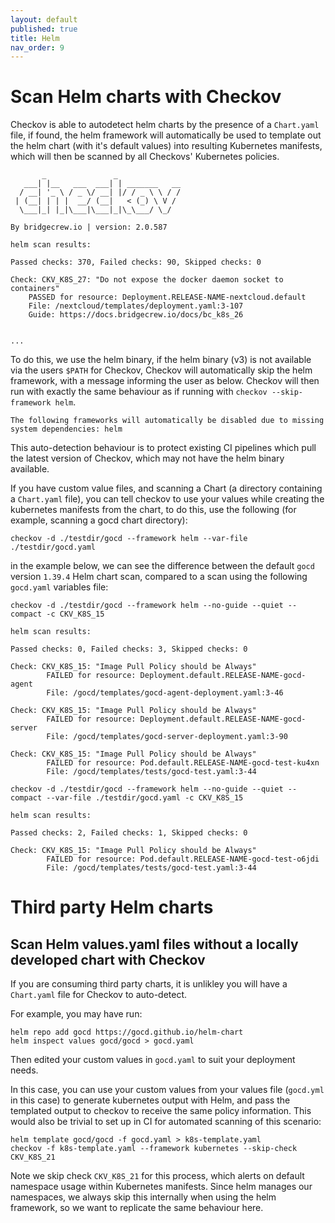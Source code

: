 ```yaml
---
layout: default
published: true
title: Helm
nav_order: 9
---
```


# Scan Helm charts with Checkov

Checkov is able to autodetect helm charts by the presence of a `Chart.yaml` file, if found, the helm framework will automatically be used to template out the helm chart (with it's default values) into resulting Kubernetes manifests, which will then be scanned by all Checkovs' Kubernetes policies.


```
       _               _
   ___| |__   ___  ___| | _______   __
  / __| '_ \ / _ \/ __| |/ / _ \ \ / /
 | (__| | | |  __/ (__|   < (_) \ V /
  \___|_| |_|\___|\___|_|\_\___/ \_/

By bridgecrew.io | version: 2.0.587

helm scan results:

Passed checks: 370, Failed checks: 90, Skipped checks: 0

Check: CKV_K8S_27: "Do not expose the docker daemon socket to containers"
	PASSED for resource: Deployment.RELEASE-NAME-nextcloud.default
	File: /nextcloud/templates/deployment.yaml:3-107
	Guide: https://docs.bridgecrew.io/docs/bc_k8s_26


...
```

To do this, we use the helm binary, if the helm binary (v3) is not available via the users `$PATH` for Checkov, Checkov will automatically skip the helm framework, with a message informing the user as below. Checkov will then run with exactly the same behaviour as if running with `checkov --skip-framework helm`.

```
The following frameworks will automatically be disabled due to missing system dependencies: helm
```

This auto-detection behaviour is to protect existing CI pipelines which pull the latest version of Checkov, which may not have the helm binary available.

If you have custom value files, and scanning a Chart (a directory containing a `Chart.yaml` file), you can tell checkov to use your values while creating the kubernetes manifests from the chart, to do this, use the following (for example, scanning a gocd chart directory):

```
checkov -d ./testdir/gocd --framework helm --var-file ./testdir/gocd.yaml
```

in the example below, we can see the difference between the default `gocd` version `1.39.4` Helm chart scan, compared to a scan using the following `gocd.yaml` variables file:


```
checkov -d ./testdir/gocd --framework helm --no-guide --quiet --compact -c CKV_K8S_15

helm scan results:

Passed checks: 0, Failed checks: 3, Skipped checks: 0

Check: CKV_K8S_15: "Image Pull Policy should be Always"
        FAILED for resource: Deployment.default.RELEASE-NAME-gocd-agent
        File: /gocd/templates/gocd-agent-deployment.yaml:3-46

Check: CKV_K8S_15: "Image Pull Policy should be Always"
        FAILED for resource: Deployment.default.RELEASE-NAME-gocd-server
        File: /gocd/templates/gocd-server-deployment.yaml:3-90

Check: CKV_K8S_15: "Image Pull Policy should be Always"
        FAILED for resource: Pod.default.RELEASE-NAME-gocd-test-ku4xn
        File: /gocd/templates/tests/gocd-test.yaml:3-44
```


```
checkov -d ./testdir/gocd --framework helm --no-guide --quiet --compact --var-file ./testdir/gocd.yaml -c CKV_K8S_15

helm scan results:

Passed checks: 2, Failed checks: 1, Skipped checks: 0

Check: CKV_K8S_15: "Image Pull Policy should be Always"
        FAILED for resource: Pod.default.RELEASE-NAME-gocd-test-o6jdi
        File: /gocd/templates/tests/gocd-test.yaml:3-44

```


# Third party Helm charts
## Scan Helm values.yaml files without a locally developed chart with Checkov

If you are consuming third party charts, it is unlikley you will have a `Chart.yaml` file for Checkov to auto-detect.

For example, you may have run: 

```
helm repo add gocd https://gocd.github.io/helm-chart
helm inspect values gocd/gocd > gocd.yaml
```

Then edited your custom values in `gocd.yaml` to suit your deployment needs.

In this case, you can use your custom values from your values file (`gocd.yml` in this case) to generate kubernetes output with Helm, and pass the templated output to checkov to receive the same policy information. This would also be trivial to set up in CI for automated scanning of this scenario:

```
helm template gocd/gocd -f gocd.yaml > k8s-template.yaml
checkov -f k8s-template.yaml --framework kubernetes --skip-check CKV_K8S_21
```

Note we skip check `CKV_K8S_21` for this process, which alerts on default namespace usage within Kubernetes manifests. 
Since helm manages our namespaces, we always skip this internally when using the helm framework, so we want to replicate the same behaviour here.

